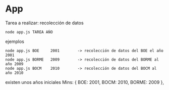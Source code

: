 ﻿# App

Tarea a realizar: recolección de datos

	node app.js TAREA AÑO

ejemplos
	
	node app.js BOE 	2001		-> recolección de datos del BOE el año	2001
	node app.js BORME	2009		-> recolección de datos del BORME al año 2009
	node app.js BOCM	2010		-> recolección de datos del BOCM al año 2010

existen unos años iniciales
	Mins: { BOE: 2001, BOCM: 2010, BORME: 2009 },